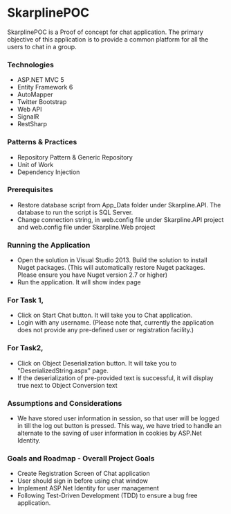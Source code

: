 # SkarplinePOC
SkarplinePOC is a Proof of concept for chat application. The primary objective of this application is to provide a common platform for all the
users to chat in a group.

### Technologies
* ASP.NET MVC 5
* Entity Framework 6
* AutoMapper
* Twitter Bootstrap
* Web API
* SignalR
* RestSharp

### Patterns & Practices
* Repository Pattern & Generic Repository
* Unit of Work
* Dependency Injection

### Prerequisites
* Restore database script from App_Data folder under Skarpline.API. The database to run the script is SQL Server.
* Change connection string, in web.config file under Skarpline.API project and web.config file under Skarpline.Web project 

### Running the Application
* Open the solution in Visual Studio 2013. Build the solution to install Nuget packages. (This will automatically restore Nuget packages. Please ensure you have Nuget version 2.7 or higher)
* Run the application. It will show index page

### For Task 1,
* Click on Start Chat button. It will take you to Chat application.
* Login with any username. (Please note that, currently the application does not provide any pre-defined user or registration facility.)

### For Task2,
* Click on Object Deserialization button. It will take you to "DeserializedString.aspx" page.
* If the deserialization of pre-provided text is successful, it will display true next to Object Conversion text

### Assumptions and Considerations
* We have stored user information in session, so that user will be logged in till the log out button is pressed. This way, we have tried to handle an alternate to the saving of user information in cookies by ASP.Net Identity.

### Goals and Roadmap - Overall Project Goals
* Create Registration Screen of Chat application
* User should sign in before using chat window
* Implement ASP.Net Identity for user management
* Following Test-Driven Development (TDD) to ensure a bug free application.

